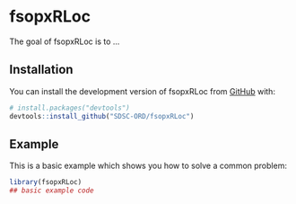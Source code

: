 
# fsopxRLoc

<!-- badges: start -->
<!-- badges: end -->

The goal of fsopxRLoc is to ...

## Installation

You can install the development version of fsopxRLoc from [GitHub](https://github.com/) with:

``` r
# install.packages("devtools")
devtools::install_github("SDSC-ORD/fsopxRLoc")
```

## Example

This is a basic example which shows you how to solve a common problem:

``` r
library(fsopxRLoc)
## basic example code
```

